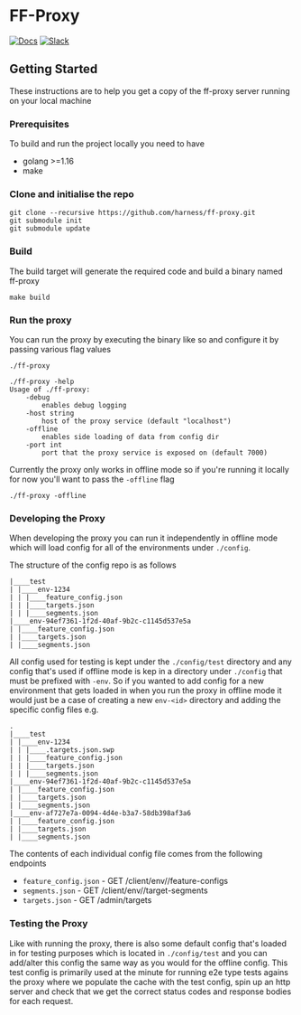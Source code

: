 # FF-Proxy

[![Docs](https://img.shields.io/badge/docs-confluence-blue.svg?style=flat)](https://harness.atlassian.net/wiki/spaces/FFM/pages/2003665145/Relay+Proxy)
[![Slack](https://img.shields.io/badge/slack-ff--team-orange.svg?style=flat?label=ff-team)](https://harness.slack.com/archives/C02AN03D478)


## Getting Started

These instructions are to help you get a copy of the ff-proxy server running on your local machine

### Prerequisites

To build and run the project locally you need to have

- golang >=1.16
- make

### Clone and initialise the repo

```
git clone --recursive https://github.com/harness/ff-proxy.git
git submodule init
git submodule update
```

### Build

The build target will generate the required code and build a binary named ff-proxy

```
make build
```

### Run the proxy

You can run the proxy by executing the binary like so and configure it by passing various flag values

```
./ff-proxy
```

```
./ff-proxy -help
Usage of ./ff-proxy:
    -debug
        enables debug logging
    -host string
        host of the proxy service (default "localhost")
    -offline
        enables side loading of data from config dir
    -port int
        port that the proxy service is exposed on (default 7000)
```

Currently the proxy only works in offline mode so if you're running it locally for now you'll want to pass the `-offline` flag

```
./ff-proxy -offline
```

### Developing the Proxy

When developing the proxy you can run it independently in offline mode which will load config for all of the environments under `./config`.

The structure of the config repo is as follows

```
|____test
| |____env-1234
| | |____feature_config.json
| | |____targets.json
| | |____segments.json
|____env-94ef7361-1f2d-40af-9b2c-c1145d537e5a
| |____feature_config.json
| |____targets.json
| |____segments.json
```

All config used for testing is kept under the `./config/test` directory and any config that's used if offline mode is kep in a directory under `./config` that must be prefixed with `-env`. So if you wanted to add config for a new environment that gets loaded in when you run the proxy in offline mode it would just be a case of creating a new `env-<id>` directory and adding the specific config files e.g.

```
.
|____test
| |____env-1234
| | |____.targets.json.swp
| | |____feature_config.json
| | |____targets.json
| | |____segments.json
|____env-94ef7361-1f2d-40af-9b2c-c1145d537e5a
| |____feature_config.json
| |____targets.json
| |____segments.json
|____env-af727e7a-0094-4d4e-b3a7-58db398af3a6
| |____feature_config.json
| |____targets.json
| |____segments.json
```

The contents of each individual config file comes from the following endpoints
- `feature_config.json` - GET /client/env/<env>/feature-configs
- `segments.json` - GET /client/env/<env>/target-segments
- `targets.json` - GET /admin/targets

### Testing the Proxy

Like with running the proxy, there is also some default config that's loaded in for testing purposes which is located in `./config/test` and you can add/alter this config the same way as you would for the offline config. This test config is primarily used at the minute for running e2e type tests agains the proxy where we populate the cache with the test config, spin up an http server and check that we get the correct status codes and response bodies for each request.
